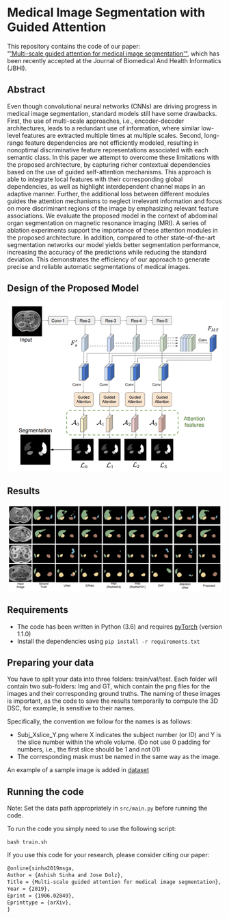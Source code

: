 # Medical Image Segmentation with Guided Attention
This repository contains the code of our paper:<br>
"['Multi-scale guided attention for medical image segmentation'"](https://arxiv.org/pdf/1906.02849.pdf), which has been recently accepted at the Journal of Biomedical And Health Informatics (JBHI).


## Abstract

Even though convolutional neural networks (CNNs) are driving progress in medical image segmentation, standard models still have some drawbacks. First, the use of multi-scale approaches, i.e., encoder-decoder architectures, leads to a redundant use of information, where similar low-level features are extracted multiple times at multiple scales. Second, long-range feature dependencies are not efficiently modeled, resulting in nonoptimal discriminative feature representations associated with each semantic class. In this paper we attempt to overcome these limitations with the proposed architecture, by capturing richer
contextual dependencies based on the use of guided self-attention
mechanisms. This approach is able to integrate local features with their corresponding global dependencies, as well as highlight interdependent channel maps in an adaptive manner. Further, the additional loss between different modules guides the attention mechanisms to neglect irrelevant information and focus on more
discriminant regions of the image by emphasizing relevant feature
associations. We evaluate the proposed model in the context of
abdominal organ segmentation on magnetic resonance imaging (MRI). A series of ablation experiments support the importance of these attention modules in the proposed architecture. In addition, compared to other state-of-the-art segmentation networks our model yields better segmentation performance, increasing the accuracy of the predictions while reducing the standard deviation. This demonstrates the efficiency of our approach to generate precise and reliable automatic segmentations of medical images.

## Design of the Proposed Model
![model](images/model.png)

## Results

![Result](images/result.png)
## Requirements

- The code has been written in Python (3.6) and requires [pyTorch](https://pytorch.org) (version 1.1.0)
- Install the dependencies using `pip install -r requirements.txt`

## Preparing your data
You have to split your data into three folders: train/val/test. Each folder will contain two sub-folders: Img and GT, which contain the png files for the images and their corresponding ground truths. The naming of these images is important, as the code to save the results temporarily to compute the 3D DSC, for example, is sensitive to their names.

Specifically, the convention we follow for the names is as follows:
- Subj_Xslice_Y.png where X indicates the subject number (or ID) and Y is the slice number within the whole volume. (Do not use 0 padding for numbers, i.e., the first slice should be 1 and not 01)
- The corresponding mask must be named in the same way as the image.

An example of a sample image is added in [dataset](https://github.com/sinAshish/Multi-Scale-Attention/tree/master/DataSetSample/train)

## Running the code

Note: Set the data path appropriately in `src/main.py` before running the code.

To run the code you simply need to use the following script:

```
bash train.sh
```


If you use this code for your research, please consider citing our paper:

```
@online{sinha2019msga,
Author = {Ashish Sinha and Jose Dolz},
Title = {Multi-scale guided attention for medical image segmentation},
Year = {2019},
Eprint = {1906.02849},
Eprinttype = {arXiv},
}
```
